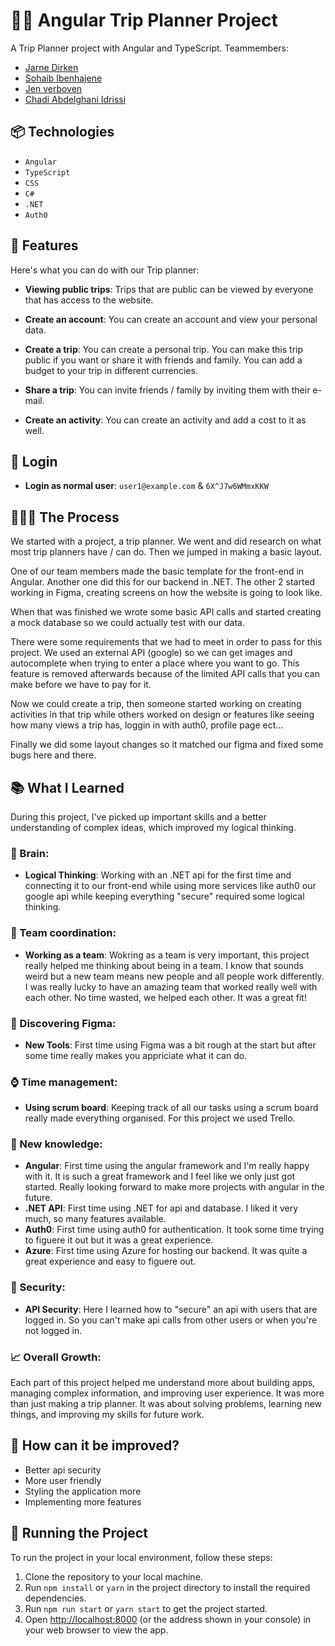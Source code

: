 ﻿# 🥷🏽 Angular Trip Planner Project

A Trip Planner project with Angular and TypeScript. Teammembers:

- [Jarne Dirken](https://github.com/jarnedirken)
- [Sohaib Ibenhajene](https://github.com/SohaibIbenhajene)
- [Jen verboven](https://github.com/jenverboven)
- [Chadi Abdelghani Idrissi](https://github.com/chadiai)

## 📦 Technologies

- `Angular`
- `TypeScript`
- `CSS`
- `C#`
- `.NET`
- `Auth0`

## 🦄 Features

Here's what you can do with our Trip planner:

- **Viewing public trips**: Trips that are public can be viewed by everyone that has access to the website.

- **Create an account**: You can create an account and view your personal data.

- **Create a trip**: You can create a personal trip. You can make this trip public if you want or share it with friends and family. You can add a budget to your trip in different currencies.

- **Share a trip**: You can invite friends / family by inviting them with their e-mail.

- **Create an activity**: You can create an activity and add a cost to it as well.

## 🔐 Login

-   **Login as normal user**: `user1@example.com` & `6X^J7w6WMmxKKW`

## 👩🏽‍🍳 The Process

We started with a project, a trip planner. We went and did research on what most trip planners have / can do. Then we jumped in making a basic layout.

One of our team members made the basic template for the front-end in Angular. Another one did this for our backend in .NET. The other 2 started working in Figma, creating screens on how the website is going to look like.

When that was finished we wrote some basic API calls and started creating a mock database so we could actually test with our data.

There were some requirements that we had to meet in order to pass for this project. We used an external API (google) so we can get images and autocomplete when trying to enter a place where you want to go. This feature is removed afterwards because of the limited API calls that you can make before we have to pay for it.

Now we could create a trip, then someone started working on creating activities in that trip while others worked on design or features like seeing how many views a trip has, loggin in with auth0, profile page ect...

Finally we did some layout changes so it matched our figma and fixed some bugs here and there.

## 📚 What I Learned

During this project, I've picked up important skills and a better understanding of complex ideas, which improved my logical thinking.

### 🧠 Brain:

- **Logical Thinking**: Working with an .NET api for the first time and connecting it to our front-end while using more services like auth0 our google api while keeping everything "secure" required some logical thinking.

### 📏 Team coordination:

- **Working as a team**: Wokring as a team is very important, this project really helped me thinking about being in a team. I know that sounds weird but a new team means new people and all people work differently. I was really lucky to have an amazing team that worked really well with each other. No time wasted, we helped each other. It was a great fit!

### 🎨 Discovering Figma:

- **New Tools**: First time using Figma was a bit rough at the start but after some time really makes you appriciate what it can do.

### ⌚ Time management:

- **Using scrum board**: Keeping track of all our tasks using a scrum board really made everything organised. For this project we used Trello.

### 📓 New knowledge:

- **Angular**: First time using the angular framework and I'm really happy with it. It is such a great framework and I feel like we only just got started. Really looking forward to make more projects with angular in the future.
- **.NET API**: First time using .NET for api and database. I liked it very much, so many features available.
- **Auth0**: First time using auth0 for authentication. It took some time trying to figuere it out but it was a great experience.
- **Azure**: First time using Azure for hosting our backend. It was quite a great experience and easy to figuere out.

### 🎡 Security:

- **API Security**: Here I learned how to "secure" an api with users that are logged in. So you can't make api calls from other users or when you're not logged in.

### 📈 Overall Growth:

Each part of this project helped me understand more about building apps, managing complex information, and improving user experience. It was more than just making a trip planner. It was about solving problems, learning new things, and improving my skills for future work.

## 💭 How can it be improved?

- Better api security
- More user friendly
- Styling the application more
- Implementing more features

## 🚦 Running the Project

To run the project in your local environment, follow these steps:

1. Clone the repository to your local machine.
2. Run `npm install` or `yarn` in the project directory to install the required dependencies.
3. Run `npm run start` or `yarn start` to get the project started.
4. Open [http://localhost:8000](http://localhost:8000) (or the address shown in your console) in your web browser to view the app.
